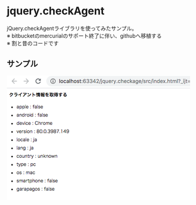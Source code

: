 # jquery.checkAgent
jQuery.checkAgentライブラリを使ってみたサンプル。  
※ bitbucketのmercurialのサポート終了に伴い、githubへ移植する  
※ 割と昔のコードです  

## サンプル
![サンプル](./docs/caputure.png)
